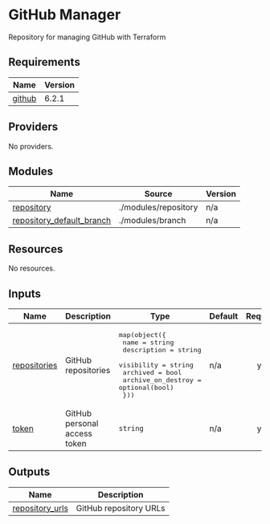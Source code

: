 # GitHub Manager

Repository for managing GitHub with Terraform

<!-- BEGIN_TF_DOCS -->
## Requirements

| Name | Version |
|------|---------|
| <a name="requirement_github"></a> [github](#requirement\_github) | 6.2.1 |

## Providers

No providers.

## Modules

| Name | Source | Version |
|------|--------|---------|
| <a name="module_repository"></a> [repository](#module\_repository) | ./modules/repository | n/a |
| <a name="module_repository_default_branch"></a> [repository\_default\_branch](#module\_repository\_default\_branch) | ./modules/branch | n/a |

## Resources

No resources.

## Inputs

| Name | Description | Type | Default | Required |
|------|-------------|------|---------|:--------:|
| <a name="input_repositories"></a> [repositories](#input\_repositories) | GitHub repositories | <pre>map(object({<br>    name               = string<br>    description        = string<br>    visibility         = string<br>    archived           = bool<br>    archive_on_destroy = optional(bool)<br>  }))</pre> | n/a | yes |
| <a name="input_token"></a> [token](#input\_token) | GitHub personal access token | `string` | n/a | yes |

## Outputs

| Name | Description |
|------|-------------|
| <a name="output_repository_urls"></a> [repository\_urls](#output\_repository\_urls) | GitHub repository URLs |
<!-- END_TF_DOCS -->
